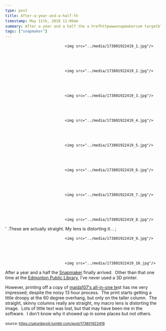 ```yaml
---
type: post
title: After-a-year-and-a-half-th
timestamp: May 11th, 2018 11:09am
summary: After a year and a half the a hrefhttpwwwsnapmakercom targetblankSnapmakera finally arrived  Other than that one time at the a hrefHowever printing off a copy of a hrefhttpswwwthingiversecomthing2656594 targetblankmajda107′s allinone teast has me very impresse
tags: ["snapmaker"]
---
```



                               <img src="../media/173801922419_1.jpg"/>
                           

                                                                                                                           

                               <img src="../media/173801922419_2.jpg"/>
                           

                                                                                                                           

                               <img src="../media/173801922419_3.jpg"/>
                           

                                                                                                                           

                               <img src="../media/173801922419_4.jpg"/>
                           

                                                                                                                           

                               <img src="../media/173801922419_5.jpg"/>
                           

                                                                                                                           

                               <img src="../media/173801922419_6.jpg"/>
                           

                                                                                                                           

                               <img src="../media/173801922419_7.jpg"/>
                           

                                                                                                                           

                               <img src="../media/173801922419_8.jpg"/>
                           

                                                           
' .These are actually straight.  My lens is distorting it.  . 
;
                                                                                                                           

                               <img src="../media/173801922419_9.jpg"/>
                           

                                                                                                                           

                               <img src="../media/173801922419_10.jpg"/>
                           

                                                                                                                      
After a year and a half the <a href="http://www.snapmaker.com" target="_blank">Snapmaker</a> finally arrived.  Other than that one time at the <a href="https://www.epl.ca/browse_program/makerspace/" target="_blank">Edmonton Public Library</a>, I’ve never used a 3D printer.

However, printing off a copy of <a href="https://www.thingiverse.com/thing:2656594" target="_blank">majda107′s all-in-one te</a>st has me very impressed; despite the noisy 13 hour process.  The print starts getting a little droopy at the 60 degree overhang, but only on the taller column.  The straight, skinny columns really are straight, my macro lens is distorting the image.  Lots of little text was lost, but that may have been me in the software.  I don’t know why it showed up in some places but not others.
 
                                    
                
                
                
                
                                
<small>source: https://saturdayxiii.tumblr.com/post/173801922419</small>